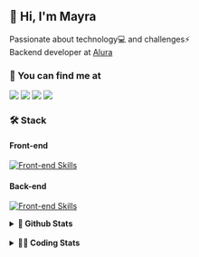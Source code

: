## 👋 Hi, I'm Mayra

Passionate about technology💻 and challenges⚡  
Backend developer at [Alura](https://www.alura.com.br)   

### 💬 You can find me at

<a href="https://mayra.dev" target="_blank" rel="noopener"><img src="https://img.shields.io/badge/-mayra.dev-005FED?style=flat&logo=Google-chrome&logoColor=white"/></a>
<a href="https://linkedin.com/in/mayraamaral" target="_blank" rel="noopener"><img src="https://img.shields.io/badge/-/mayraamaral-0077B5?style=flat&logo=Linkedin&logoColor=white"/></a>
<a href="mailto:mayra@mayra.dev" target="_blank" rel="noopener"><img src="https://img.shields.io/badge/-mayra@mayra.dev-D14836?style=flat&logo=Gmail&logoColor=white"/></a>
<a href="" target="_blank" rel="noopener"><img src="https://img.shields.io/badge/-mayraamaral-7289DA?style=flat&logo=Discord&logoColor=white"/></a>

### 🛠️ Stack
#### Front-end

[![Front-end Skills](https://skillicons.dev/icons?i=react,next,angular,redux,styledcomponents,html,css,sass,js,ts,figma)](https://skillicons.dev)
#### Back-end

[![Front-end Skills](https://skillicons.dev/icons?i=java,spring,hibernate,aws,idea,postgres,mysql,git,linux,bash,nodejs,docker,kubernetes,jenkins)](https://skillicons.dev)


<details>
    <summary><strong>📌 Github Stats</strong></summary>
    <br />
    <div align="center">
        <table>
      <td><img height="160em" src="https://github-readme-stats.vercel.app/api?username=mayraamaral&show_icons=true&theme=algolia&hide_border=true&hide=stars&count_private=true" alt="Readme stats"></td>
      <td><img height="160em" src="https://github-readme-stats.vercel.app/api/top-langs/?username=mayraamaral&&layout=compact&&theme=algolia&hide_border=true&langs_count=6" alt="Language stats"></td>
       </table>
  </div> 
    

  <p align="center">
    <img src="https://github-readme-streak-stats.herokuapp.com?user=mayraamaral&theme=dark&hide_border=true&date_format=j%20M%5B%20Y%5D&locale=pt-br&background=050F2C&ring=0195DD&fire=23AA7D&currStreakLabel=23AA7D" alt="Streak stats">
  </p> 
</details>

<br />

<details>
  <summary><strong>👩‍💻 Coding Stats</strong></summary>
  <br />
  
  <!--START_SECTION:waka-->
![Code Time](http://img.shields.io/badge/Code%20Time-560%20hrs%2027%20mins-blue)

**🐱 My GitHub Data** 

> 📦 583.6 kB Used in GitHub's Storage 
 > 
> 🏆 841 Contributions in the Year 2024
 > 
> 🚫 Not Opted to Hire
 > 
> 📜 59 Public Repositories 
 > 
> 🔑 33 Private Repositories 
 > 
**I'm an Early 🐤** 

```text
🌞 Morning                4102 commits        █████░░░░░░░░░░░░░░░░░░░░   21.94 % 
🌆 Daytime                11702 commits       ████████████████░░░░░░░░░   62.59 % 
🌃 Evening                2617 commits        ████░░░░░░░░░░░░░░░░░░░░░   14.00 % 
🌙 Night                  276 commits         ░░░░░░░░░░░░░░░░░░░░░░░░░   01.48 % 
```
📅 **I'm Most Productive on Wednesday** 

```text
Monday                   2689 commits        ████░░░░░░░░░░░░░░░░░░░░░   14.38 % 
Tuesday                  1948 commits        ███░░░░░░░░░░░░░░░░░░░░░░   10.42 % 
Wednesday                6607 commits        █████████░░░░░░░░░░░░░░░░   35.34 % 
Thursday                 4373 commits        ██████░░░░░░░░░░░░░░░░░░░   23.39 % 
Friday                   2362 commits        ███░░░░░░░░░░░░░░░░░░░░░░   12.63 % 
Saturday                 299 commits         ░░░░░░░░░░░░░░░░░░░░░░░░░   01.60 % 
Sunday                   419 commits         █░░░░░░░░░░░░░░░░░░░░░░░░   02.24 % 
```


📊 **This Week I Spent My Time On** 

```text
🕑︎ Time Zone: America/Sao_Paulo

💬 Programming Languages: 
Java                     15 hrs 45 mins      █████████████████░░░░░░░░   69.86 % 
SQL                      3 hrs 47 mins       ████░░░░░░░░░░░░░░░░░░░░░   16.79 % 
Markdown                 59 mins             █░░░░░░░░░░░░░░░░░░░░░░░░   04.43 % 
XML                      56 mins             █░░░░░░░░░░░░░░░░░░░░░░░░   04.19 % 
JavaScript               14 mins             ░░░░░░░░░░░░░░░░░░░░░░░░░   01.06 % 

🔥 Editors: 
IntelliJ IDEA            21 hrs 18 mins      ████████████████████████░   94.46 % 
VS Code                  1 hr 14 mins        █░░░░░░░░░░░░░░░░░░░░░░░░   05.54 % 

💻 Operating System: 
Linux                    22 hrs 33 mins      █████████████████████████   100.00 % 
```

**I Mostly Code in Java** 

```text
Java                     124 repos           ███████░░░░░░░░░░░░░░░░░░   28.18 % 
HTML                     110 repos           ██████░░░░░░░░░░░░░░░░░░░   25.00 % 
JavaScript               101 repos           ██████░░░░░░░░░░░░░░░░░░░   22.95 % 
TypeScript               83 repos            █████░░░░░░░░░░░░░░░░░░░░   18.86 % 
Dockerfile               1 repo              ░░░░░░░░░░░░░░░░░░░░░░░░░   00.23 % 
```




 Last Updated on 19/09/2024 19:11:02 UTC
<!--END_SECTION:waka-->

</details>
